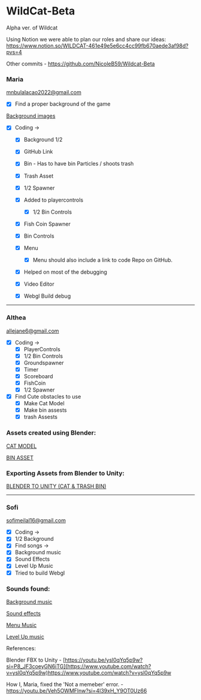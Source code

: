 # WildCat-Beta
Alpha ver. of Wildcat


Using Notion we were able to plan our roles and share our ideas:
https://www.notion.so/WILDCAT-461e49e5e6cc4cc99fb670aede3af98d?pvs=4

Other commits - https://github.com/NicoleB59/Wildcat-Beta

### Maria

mnbulalacao2022@gmail.com

- [x]  Find a proper background of the game

[Background images](https://www.notion.so/Background-images-88a7d69313614ea3b19475f34779045a?pvs=21)

- [x]  Coding →
    - [x]  Background 1/2
    - [x]  GitHub Link
    - [x]  Bin - Has to have bin Particles / shoots trash
    - [x]  Trash Asset
    - [x]  1/2 Spawner
    - [x]  Added to playercontrols
        - [x]  1/2 Bin Controls
    - [x]  Fish Coin Spawner
    - [x]  Bin Controls
    - [x]  Menu
        - [x]  Menu should also include a link to code Repo on GitHub.
    - [x] Helped on most of the debugging
    - [x] Video Editor
    - [x] Webgl Build debug
        

---

### Althea

allejane6@gmail.com

- [x]  Coding →
    - [x]  PlayerControls
    - [x]  1/2 Bin Controls
    - [x]  Groundspawner
    - [x]  Timer
    - [x]  Scoreboard
    - [x]  FishCoin
    - [x]  1/2 Spawner
- [x]  Find Cute obstacles to use
    - [x]  Make Cat Model
    - [x]  Make bin assests
    - [x]  trash Assests

### Assets created using Blender:

[CAT MODEL](https://www.notion.so/CAT-MODEL-9a60716546314fae9b997ad55e030aaf?pvs=21)

[BIN ASSET](https://www.notion.so/BIN-ASSET-5e59d2cfa21c4de09c1647c6e2831daa?pvs=21)

### Exporting Assets from Blender to Unity:

[BLENDER TO UNITY (CAT & TRASH BIN)](https://www.notion.so/BLENDER-TO-UNITY-CAT-TRASH-BIN-320b749084fc440f9b78169400c23a94?pvs=21)


---

### Sofi

sofimeilal16@gmail.com

- [x]  Coding →
- [x]  1/2 Background
- [x]  Find songs →
- [x]  Background music
- [x]  Sound Effects
- [x]  Level Up Music
- [x]  Tried to build Webgl 

### Sounds found:

[Background music](https://www.notion.so/Background-music-5ad26d9ab1ed48e6b52b63c1ceee8bb0?pvs=21)

[Sound effects](https://www.notion.so/Sound-effects-9a873e4542f541679d590ad617e43539?pvs=21)

[Menu Music](https://www.notion.so/Menu-Music-9c06b778ed1f4264a76b89c5607d0703?pvs=21)

[Level Up music](https://www.notion.so/Level-Up-music-8e82bd4485f149c9a37430d31a6e61df?pvs=21)

References:

Blender FBX to Unity - [https://youtu.be/ysl0qYq5p9w?si=P8_JF3coeyGN6iTG](https://www.youtube.com/watch?v=ysl0qYq5p9w)https://www.youtube.com/watch?v=ysl0qYq5p9w

How I, Maria, fixed the 'Not a memeber' error. - https://youtu.be/Veh5OWMFlnw?si=4I39xH_Y9OT0Uz66



